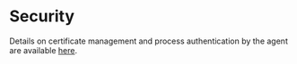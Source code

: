 # Security

Details on certificate management and process authentication by the agent are available [here](/src/control/security/README.md).
